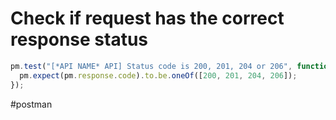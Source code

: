 # Check if request has the correct response status

```js
pm.test("[*API NAME* API] Status code is 200, 201, 204 or 206", function () {
  pm.expect(pm.response.code).to.be.oneOf([200, 201, 204, 206]);
});
```

#postman